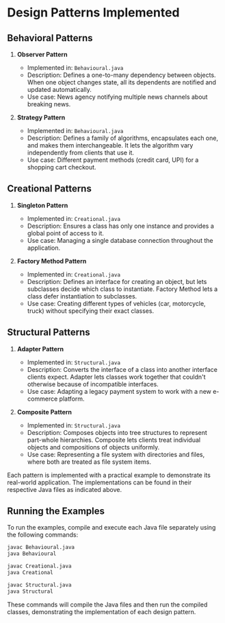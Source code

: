 # Design Patterns Implemented

## Behavioral Patterns

1. **Observer Pattern**
   - Implemented in: `Behavioural.java`
   - Description: Defines a one-to-many dependency between objects. When one object changes state, all its dependents are notified and updated automatically.
   - Use case: News agency notifying multiple news channels about breaking news.

2. **Strategy Pattern**
   - Implemented in: `Behavioural.java`
   - Description: Defines a family of algorithms, encapsulates each one, and makes them interchangeable. It lets the algorithm vary independently from clients that use it.
   - Use case: Different payment methods (credit card, UPI) for a shopping cart checkout.

## Creational Patterns

1. **Singleton Pattern**
   - Implemented in: `Creational.java`
   - Description: Ensures a class has only one instance and provides a global point of access to it.
   - Use case: Managing a single database connection throughout the application.

2. **Factory Method Pattern**
   - Implemented in: `Creational.java`
   - Description: Defines an interface for creating an object, but lets subclasses decide which class to instantiate. Factory Method lets a class defer instantiation to subclasses.
   - Use case: Creating different types of vehicles (car, motorcycle, truck) without specifying their exact classes.

## Structural Patterns

1. **Adapter Pattern**
   - Implemented in: `Structural.java`
   - Description: Converts the interface of a class into another interface clients expect. Adapter lets classes work together that couldn't otherwise because of incompatible interfaces.
   - Use case: Adapting a legacy payment system to work with a new e-commerce platform.

2. **Composite Pattern**
   - Implemented in: `Structural.java`
   - Description: Composes objects into tree structures to represent part-whole hierarchies. Composite lets clients treat individual objects and compositions of objects uniformly.
   - Use case: Representing a file system with directories and files, where both are treated as file system items.

Each pattern is implemented with a practical example to demonstrate its real-world application. The implementations can be found in their respective Java files as indicated above.

## Running the Examples

To run the examples, compile and execute each Java file separately using the following commands:

```bash
javac Behavioural.java
java Behavioural

javac Creational.java
java Creational

javac Structural.java
java Structural
```

These commands will compile the Java files and then run the compiled classes, demonstrating the implementation of each design pattern.
